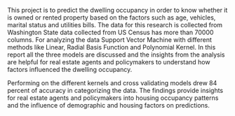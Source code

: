This project is to predict the dwelling occupancy in order to know whether it is owned or 
rented property based on the factors such as age, vehicles, marital status and utilities bills. The data 
for this research is collected from Washington State data collected from US Census has more than 
70000 columns. For analyzing the data Support Vector Machine with different methods like Linear, 
Radial Basis Function and Polynomial Kernel. In this report all the three models are discussed and 
the insights from the analysis are helpful for real estate agents and policymakers to understand 
how factors influenced the dwelling occupancy. 

Performing on the different kernels and cross validating models drew 84 percent of 
accuracy in categorizing the data. The findings provide insights for real estate agents and 
policymakers into housing occupancy patterns and the influence of demographic and housing 
factors on predictions. 
